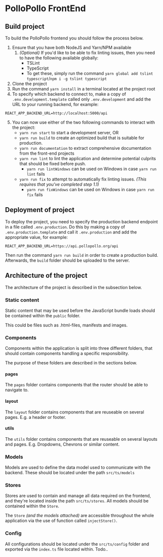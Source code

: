 # PolloPollo FrontEnd

## Build project

To build the PolloPollo frontend you should follow the process below.

1. Ensure that you have both NodeJS and Yarn/NPM available
   1. *(Optional)* If you'd like to be able to fix linting issues, then you need to have the following available globally:
        * TSLint
        * TypeScript
        * To get these, simply run the command `yarn global add tslint typescript`/`npm i -g tslint typescript`
2. Clone the project
3. Run the command `yarn install` in a terminal located at the project root
4. To specify which backend to connect to, make a copy of `.env.development.template` called only `.env.development` and add the URL to your running backend, for example:

```
REACT_APP_BACKEND_URL=http://localhost:5000/api
```

5. You can now use either of the two following commands to interact with the project:
   * `yarn run start` to start a development server, OR
   * `yarn run build` to create an optimized build that is suitable for production.
   * `yarn run documentation` to extract comprehensive documentation from the front-end projects
   * `yarn run lint` to lint the application and determine potential culprits that should be fixed before push.
     * `yarn run lintWindows` can be used on Windows in case `yarn run lint` fails
   * `yarn run fix` to attempt to automatically fix linting issues. *(This requires that you've completed step 1.1)*
     * `yarn run fixWindows` can be used on Windows in case `yarn run fix` fails

## Deployment of project

To deploy the project, you need to specify the production backend endpoint in a file called `.env.production`. Do this by making a copy of `.env.production.template` and call it `.env.production` and add the appropriate value, for example:

```
REACT_APP_BACKEND_URL=https://api.pollopollo.org/api
```

Then run the command `yarn run build` in order to create a production build. Afterwards, the `build` folder should be uploaded to the server.

## Architecture of the project

The architecture of the project is described in the subsection below.

### Static content

Static content that may be used before the JavaScript bundle loads should be
contained within the `public` folder.

This could be files such as .html-files, manifests and images.

### Components

Components within the application is split into three different folders, that
should contain components handling a specific responsibility.

The purpose of these folders are described in the sections below.

#### pages

The `pages` folder contains components that the router should be able to navigate to.

#### layout

The `layout` folder contains components that are reuseable on several pages. E.g.
a header or footer.

#### utils

The `utils` folder contains components that are reuseable on several layouts and pages.
E.g. Dropdowns, Chevrons or similar content.

### Models

Models are used to define the data model used to communicate with the backend.
These should be located under the path `src/ts/models`

### Stores

Stores are used to contain and manage all data required on the frontend, and they're
located inside the path `src/ts/stores`.
All models should be contained within the `Store`.

The `Store` *(and the models attached)* are accessible throughout the whole
application via the use of function called `injectStore()`.

### Config

All configurations should be located under the `src/ts/config` folder and exported
via the `index.ts` file located within.
Todo..

